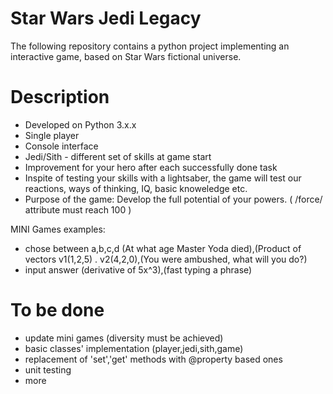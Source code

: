 # Star Wars Jedi Legacy
The following repository contains a python project implementing an interactive game, based on Star Wars fictional universe.

# Description
- Developed on Python 3.x.x
- Single player 
- Console interface
- Jedi/Sith - different set of skills at game start
- Improvement for your hero after each successfully done task
- Inspite of testing your skills with a lightsaber, the game will test our reactions, ways of thinking, IQ, basic knoweledge etc.
- Purpose of the game: Develop the full potential of your powers. ( /force/ attribute must reach 100 )

MINI Games examples:
- chose between a,b,c,d (At what age Master Yoda died),(Product of vectors v1(1,2,5) . v2(4,2,0),(You were ambushed, what will you do?)
- input answer (derivative of 5x^3),(fast typing a phrase)


# To be done

- update mini games (diversity must be achieved)
- basic classes' implementation (player,jedi,sith,game)
- replacement of 'set','get' methods with @property based ones
- unit testing
- more

